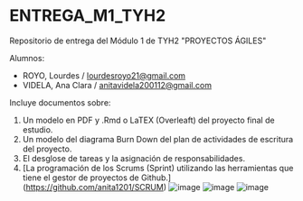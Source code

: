 # ENTREGA_M1_TYH2
Repositorio de entrega del Módulo 1 de TYH2 "PROYECTOS ÁGILES"

Alumnos: 
* ROYO, Lourdes  / lourdesroyo21@gmail.com
* VIDELA, Ana Clara / anitavidela200112@gmail.com

Incluye documentos sobre:
1. Un modelo en PDF y .Rmd o LaTEX (Overleaft) del proyecto final de estudio.
2. Un modelo del diagrama Burn Down del plan de actividades de escritura del proyecto.
3. El desglose de tareas y la asignación de responsabilidades.
4. [La programación de los Scrums (Sprint) utilizando las herramientas que tiene el gestor de proyectos de Github.] (https://github.com/anita1201/SCRUM)
![image](https://github.com/anita1201/ENTREGA_M1_TYH2/assets/103151225/53256436-da29-4572-a652-3850203b89a3)
![image](https://github.com/anita1201/ENTREGA_M1_TYH2/assets/103151225/aeeeecec-68bc-423d-918e-9995010103c9)
![image](https://github.com/anita1201/ENTREGA_M1_TYH2/assets/103151225/beb90db6-1646-4183-b60e-3e66e1b3bd65)




